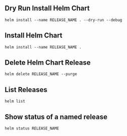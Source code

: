 ## Dry Run Install Helm Chart
```
helm install --name RELEASE_NAME . --dry-run --debug
```

## Install Helm Chart  
```
helm install --name RELEASE_NAME .
```

## Delete Helm Chart Release  
```
helm delete RELEASE_NAME --purge
```

## List Releases
```
helm list
```

## Show status of a named release
```
helm status RELEASE_NAME
```
